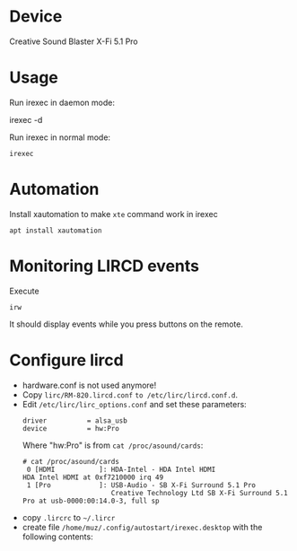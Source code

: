Device
======

Creative Sound Blaster X-Fi 5.1 Pro

Usage
=====

Run irexec in daemon mode:

   irexec -d

Run irexec in normal mode:

    irexec

Automation
==========

Install xautomation to make `xte` command work in irexec

    apt install xautomation

Monitoring LIRCD events
=======================

Execute 

    irw

It should display events while you press buttons on the remote.

Configure lircd
===============

* hardware.conf is not used anymore!
* Copy `lirc/RM-820.lircd.conf` `to /etc/lirc/lircd.conf.d`.
* Edit `/etc/lirc/lirc_options.conf` and set these parameters:
  ~~~
  driver          = alsa_usb
  device          = hw:Pro
  ~~~
  Where "hw:Pro" is from `cat /proc/asound/cards`:
  ~~~
  # cat /proc/asound/cards
   0 [HDMI           ]: HDA-Intel - HDA Intel HDMI                         HDA Intel HDMI at 0xf7210000 irq 49
   1 [Pro            ]: USB-Audio - SB X-Fi Surround 5.1 Pro
                        Creative Technology Ltd SB X-Fi Surround 5.1 Pro at usb-0000:00:14.0-3, full sp
  ~~~
* copy `.lircrc` to `~/.lircr`
* create file `/home/muz/.config/autostart/irexec.desktop` with the following contents:


